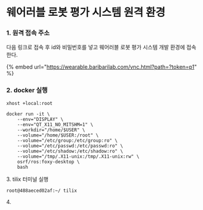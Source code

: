 # 웨어러블 로봇 평가 시스템 원격 환경

### 1. 원격 접속 주소

다음 링크로 접속 후 id와 비밀번호를 넣고 웨어러블 로봇 평가 시스템 개발 환경에 접속한다.&#x20;

{% embed url="https://wearable.baribarilab.com/vnc.html?path=?token=p1" %}

### 2. docker 실행

```
xhost +local:root

docker run -it \
    --env="DISPLAY" \
    --env="QT_X11_NO_MITSHM=1" \
    --workdir="/home/$USER" \
    --volume="/home/$USER:/root" \
    --volume="/etc/group:/etc/group:ro" \
    --volume="/etc/passwd:/etc/passwd:ro" \
    --volume="/etc/shadow:/etc/shadow:ro" \
    --volume="/tmp/.X11-unix:/tmp/.X11-unix:rw" \
    osrf/ros:foxy-desktop \
    bash
```

3\. tilix 터미널 실행&#x20;

```
root@488aeced02af:~/ tilix
```

4\.&#x20;
